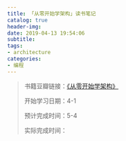 ```yaml
---
title: 「从零开始学架构」读书笔记
catalog: true
header-img:
date: 2019-04-13 19:54:06
subtitle:
tags:
- architecture
categories:
- 编程
---
```

> 书籍豆瓣链接：[《从零开始学架构》](https://book.douban.com/subject/30335935/)
> 
> 开始学习日期：4-1
> 
> 预计完成时间：5-4
>
> 实际完成时间：